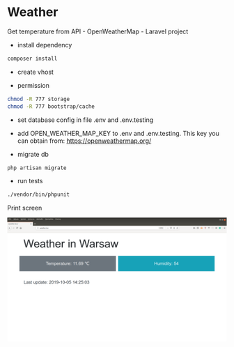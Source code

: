 # Weather
Get temperature from API - OpenWeatherMap - Laravel project

* install dependency

```bash
composer install
```

* create vhost

* permission

```bash
chmod -R 777 storage
chmod -R 777 bootstrap/cache
```

* set database config in file .env and .env.testing

* add  OPEN_WEATHER_MAP_KEY to .env and .env.testing. This key you can obtain from: https://openweathermap.org/

* migrate db

```bash
php artisan migrate
```

* run tests

```bash
./vendor/bin/phpunit
```


Print screen

<img src="https://github.com/cmsrs/weather/blob/task1/zrzut.png" alt="Print screen" />
